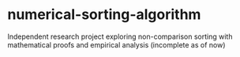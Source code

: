 # numerical-sorting-algorithm
Independent research project exploring non-comparison sorting with mathematical proofs and empirical analysis (incomplete as of now)
